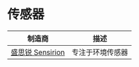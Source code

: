 # 传感器

| 制造商                        | 描述             |
| ----------------------------- | ---------------- |
| [盛思锐 Sensirion][sensirion] | 专注于环境传感器 |

[sensirion]: https://sensirion.com/cn
